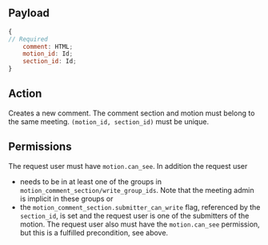 ## Payload
```js
{
// Required
    comment: HTML;
    motion_id: Id;
    section_id: Id;
}
```

## Action
Creates a new comment. The comment section and motion must belong to the same meeting. `(motion_id, section_id)` must be unique.

## Permissions
The request user must have `motion.can_see`. In addition the request user
* needs to be in at least one of the groups in `motion_comment_section/write_group_ids`. Note that the meeting admin is implicit in these groups or
* the `motion_comment_section.submitter_can_write` flag, referenced by the `section_id`, is set and
  the request user is one of the submitters of the motion. The request user also must have the
  `motion.can_see` permission, but this is a fulfilled precondition, see above.
